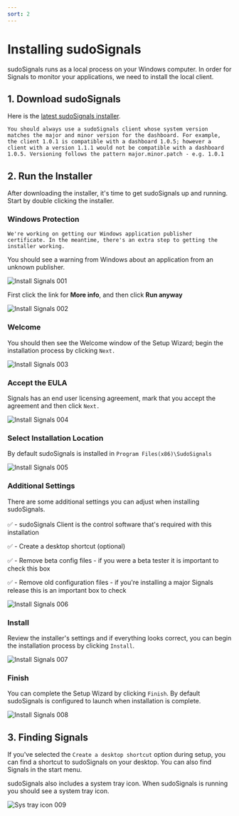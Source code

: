 ```yaml
---
sort: 2
---
```


# Installing sudoSignals

sudoSignals runs as a local process on your Windows computer. In order for Signals to monitor your applications, we need to install the local client.

## 1. Download sudoSignals

Here is the [latest sudoSignals installer](https://sudosignals-downloads.s3.amazonaws.com/production/sudoSignals_Installer.exe).


```note
You should always use a sudoSignals client whose system version matches the major and minor version for the dashboard. For example, the client 1.0.1 is compatible with a dashboard 1.0.5; however a client with a version 1.1.1 would not be compatible with a dashboard 1.0.5. Versioning follows the pattern major.minor.patch - e.g. 1.0.1
```

## 2. Run the Installer
After downloading the installer, it's time to get sudoSignals up and running. Start by double clicking the installer.

### Windows Protection

```note
We're working on getting our Windows application publisher certificate. In the meantime, there's an extra step to getting the installer working. 
```

You should see a warning from Windows about an application from an unknown publisher. 

![Install Signals 001](../assets/images/windows-installer/install-signals-001.png)

First click the link for **More info**, and then click **Run anyway**

![Install Signals 002](../assets/images/windows-installer/install-signals-002.png)

### Welcome

You should then see the Welcome window of the Setup Wizard; begin the installation process by clicking `Next.`

![Install Signals 003](../assets/images/windows-installer/install-signals-003.png)

### Accept the EULA

Signals has an end user licensing agreement, mark that you accept the agreement and then click `Next.`

![Install Signals 004](../assets/images/windows-installer/install-signals-004.png)

### Select Installation Location

By default sudoSignals is installed in `Program Files(x86)\SudoSignals`

![Install Signals 005](../assets/images/windows-installer/install-signals-005.png)

### Additional Settings

There are some additional settings you can adjust when installing sudoSignals.  
<br>
✅ - sudoSignals Client is the control software that's required with this installation  

✅ - Create a desktop shortcut (optional)

✅ - Remove beta config files - if you were a beta tester it is important to check this box  

✅ - Remove old configuration files - if you're installing a major Signals release this is an important box to check  

![Install Signals 006](../assets/images/windows-installer/install-signals-006.png)


### Install

Review the installer's settings and if everything looks correct, you can begin the installation process by clicking `Install`.

![Install Signals 007](../assets/images/windows-installer/install-signals-007.png)

### Finish

You can complete the Setup Wizard by clicking `Finish`. By default sudoSignals is configured to launch when installation is complete.

![Install Signals 008](../assets/images/windows-installer/install-signals-008.png)


## 3. Finding Signals

If you've selected the `Create a desktop shortcut` option during setup, you can find a shortcut to sudoSignals on your desktop. You can also find Signals in the start menu. 

sudoSignals also includes a system tray icon. When sudoSignals is running you should see a system tray icon.

![Sys tray icon 009](../assets/images/windows-installer/install-signals-009.png)
